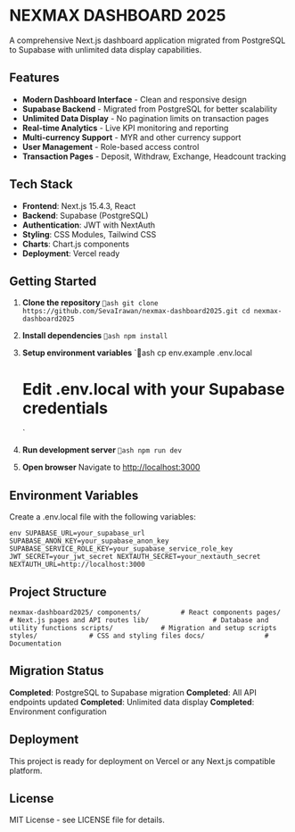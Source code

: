 # NEXMAX DASHBOARD 2025

A comprehensive Next.js dashboard application migrated from PostgreSQL to Supabase with unlimited data display capabilities.

## Features

- **Modern Dashboard Interface** - Clean and responsive design
- **Supabase Backend** - Migrated from PostgreSQL for better scalability
- **Unlimited Data Display** - No pagination limits on transaction pages
- **Real-time Analytics** - Live KPI monitoring and reporting
- **Multi-currency Support** - MYR and other currency support
- **User Management** - Role-based access control
- **Transaction Pages** - Deposit, Withdraw, Exchange, Headcount tracking

## Tech Stack

- **Frontend**: Next.js 15.4.3, React
- **Backend**: Supabase (PostgreSQL)
- **Authentication**: JWT with NextAuth
- **Styling**: CSS Modules, Tailwind CSS
- **Charts**: Chart.js components
- **Deployment**: Vercel ready

## Getting Started

1. **Clone the repository**
   `ash
   git clone https://github.com/SevaIrawan/nexmax-dashboard2025.git
   cd nexmax-dashboard2025
   `

2. **Install dependencies**
   `ash
   npm install
   `

3. **Setup environment variables**
   `ash
   cp env.example .env.local
   # Edit .env.local with your Supabase credentials
   `

4. **Run development server**
   `ash
   npm run dev
   `

5. **Open browser**
   Navigate to [http://localhost:3000](http://localhost:3000)

## Environment Variables

Create a .env.local file with the following variables:

`env
SUPABASE_URL=your_supabase_url
SUPABASE_ANON_KEY=your_supabase_anon_key
SUPABASE_SERVICE_ROLE_KEY=your_supabase_service_role_key
JWT_SECRET=your_jwt_secret
NEXTAUTH_SECRET=your_nextauth_secret
NEXTAUTH_URL=http://localhost:3000
`

## Project Structure

`
nexmax-dashboard2025/
 components/          # React components
 pages/              # Next.js pages and API routes
 lib/                # Database and utility functions
 scripts/            # Migration and setup scripts
 styles/             # CSS and styling files
 docs/               # Documentation
`

## Migration Status

 **Completed**: PostgreSQL to Supabase migration
 **Completed**: All API endpoints updated
 **Completed**: Unlimited data display
 **Completed**: Environment configuration

## Deployment

This project is ready for deployment on Vercel or any Next.js compatible platform.

## License

MIT License - see LICENSE file for details.
